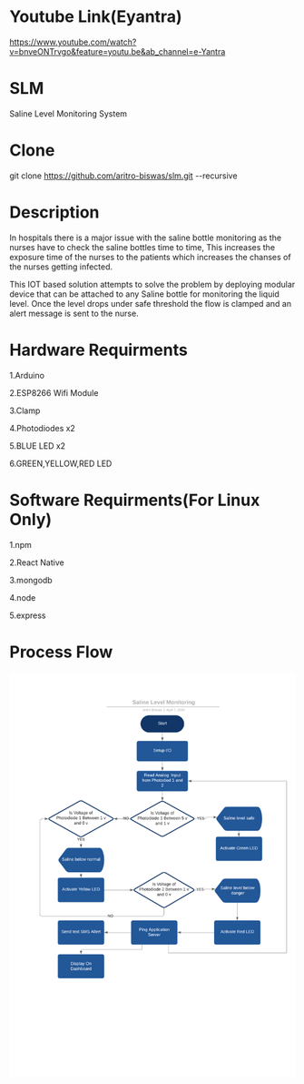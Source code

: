 # Youtube Link(Eyantra)
https://www.youtube.com/watch?v=bnveONTrvgo&feature=youtu.be&ab_channel=e-Yantra

# SLM
Saline Level Monitoring System

# Clone
git clone https://github.com/aritro-biswas/slm.git --recursive

# Description
In hospitals there is a major issue with the saline bottle monitoring as the nurses have to check the saline bottles time to time, This increases the exposure time of the nurses to the patients which increases the chanses of the nurses getting infected.

This IOT based solution attempts to solve the problem by deploying modular device that can be attached to any Saline bottle for monitoring the liquid level. Once the level drops under safe threshold the flow is clamped and an alert message is sent to the nurse.

# Hardware Requirments

1.Arduino

2.ESP8266 Wifi Module

3.Clamp

4.Photodiodes x2

5.BLUE LED x2

6.GREEN,YELLOW,RED LED


# Software Requirments(For Linux Only)

1.npm

2.React Native

3.mongodb

4.node

5.express

# Process Flow
![](Processflow.png)




